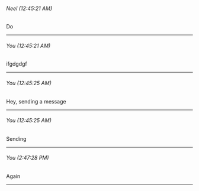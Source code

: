 ###### Neel (12:45:21 AM)
Do

---

###### You (12:45:21 AM)
ifgdgdgf



---

###### You (12:45:25 AM)
Hey, sending a message

---

###### You (12:45:25 AM)
Sending

---

###### You (2:47:28 PM)
Again

---

